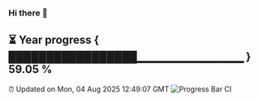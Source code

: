 ### Hi there 👋
⏳ Year progress { █████████████████▁▁▁▁▁▁▁▁▁▁▁▁▁ } 59.05 %
---
⏰ Updated on Mon, 04 Aug 2025 12:49:07 GMT
![Progress Bar CI](https://github.com/liununu/liununu/workflows/Progress%20Bar%20CI/badge.svg)
